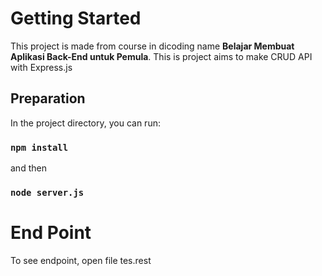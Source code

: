 # Getting Started

This project is made from course in dicoding name **Belajar Membuat Aplikasi Back-End untuk Pemula**. This is project aims to make CRUD API with Express.js

## Preparation

In the project directory, you can run:

### `npm install`

and then

### `node server.js`

# End Point

To see endpoint, open file tes.rest
